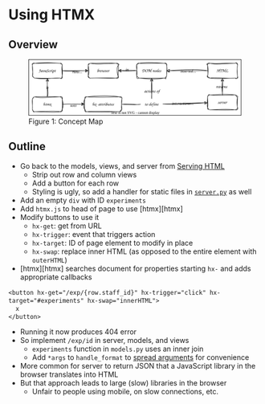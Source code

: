 # Using HTMX

## Overview

<figure id="htmx-concept-map">
  <img src="htmx_concept_map.svg" alt="concept map of HTMX"/>
  <figcaption>Figure 1: Concept Map</figcaption>
</figure>

## Outline

-   Go back to the models, views, and server from [Serving HTML](../09_view/)
    -   Strip out row and column views
    -   Add a button for each row
    -   Styling is ugly, so add a handler for static files in [`server.py`](./server.py) as well
-   Add an empty `div` with ID `experiments`
-   Add `htmx.js` to head of page to use [htmx][htmx]
-   Modify buttons to use it
    -   `hx-get`: get from URL
    -   `hx-trigger`: event that triggers action
    -   `hx-target`: ID of page element to modify in place
    -   `hx-swap`: replace inner HTML (as opposed to the entire element with `outerHTML`)
-   [htmx][htmx] searches document for properties starting `hx-` and adds appropriate callbacks

```
<button hx-get="/exp/{row.staff_id}" hx-trigger="click" hx-target="#experiments" hx-swap="innerHTML">
  x
</button>
```

-   Running it now produces 404 error
-   So implement `/exp/id` in server, models, and views
    -   `experiments` function in `models.py` uses an inner join
    -   Add `*args` to `handle_format` to [spread arguments](g:spread-arguments) for convenience
-   More common for server to return JSON that a JavaScript library in the browser translates into HTML
-   But that approach leads to large (slow) libraries in the browser
    -   Unfair to people using mobile, on slow connections, etc.
